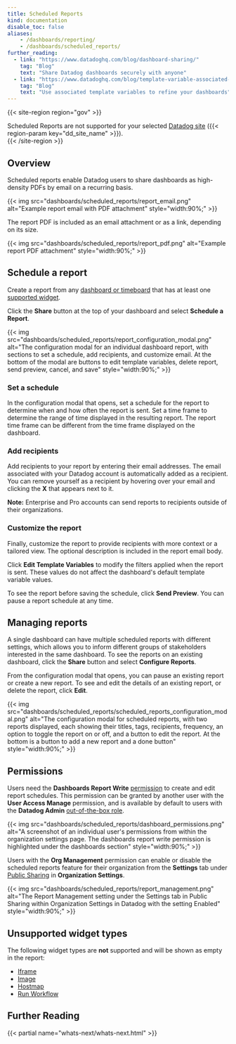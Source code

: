 ```yaml
---
title: Scheduled Reports
kind: documentation
disable_toc: false
aliases:
    - /dashboards/reporting/
    - /dashboards/scheduled_reports/
further_reading:
  - link: "https://www.datadoghq.com/blog/dashboard-sharing/"
    tag: "Blog"
    text: "Share Datadog dashboards securely with anyone"
  - link: "https://www.datadoghq.com/blog/template-variable-associated-values/"
    tag: "Blog"
    text: "Use associated template variables to refine your dashboards"
---
```


{{< site-region region="gov" >}}
<div class="alert alert-warning">Scheduled Reports are not supported for your selected <a href="/getting_started/site">Datadog site</a> ({{< region-param key="dd_site_name" >}}).</div>
{{< /site-region >}}

## Overview

Scheduled reports enable Datadog users to share dashboards as high-density PDFs by email on a recurring basis.

{{< img src="dashboards/scheduled_reports/report_email.png" alt="Example report email with PDF attachment" style="width:90%;" >}}

The report PDF is included as an email attachment or as a link, depending on its size.

{{< img src="dashboards/scheduled_reports/report_pdf.png" alt="Example report PDF attachment" style="width:90%;" >}}

## Schedule a report

Create a report from any [dashboard or timeboard][1] that has at least one [supported widget](#unsupported-widget-types).

Click the **Share** button at the top of your dashboard and select **Schedule a Report**.

{{< img src="dashboards/scheduled_reports/report_configuration_modal.png" alt="The configuration modal for an individual dashboard report, with sections to set a schedule, add recipients, and customize email. At the bottom of the modal are buttons to edit template variables, delete report, send preview, cancel, and save" style="width:90%;" >}}

### Set a schedule

In the configuration modal that opens, set a schedule for the report to determine when and how often the report is sent. Set a time frame to determine the range of time displayed in the resulting report. The report time frame can be different from the time frame displayed on the dashboard.

### Add recipients

Add recipients to your report by entering their email addresses. The email associated with your Datadog account is automatically added as a recipient. You can remove yourself as a recipient by hovering over your email and clicking the **X** that appears next to it.

**Note:** Enterprise and Pro accounts can send reports to recipients outside of their organizations.

### Customize the report

Finally, customize the report to provide recipients with more context or a tailored view. The optional description is included in the report email body.

Click **Edit Template Variables** to modify the filters applied when the report is sent. These values do not affect the dashboard's default template variable values.

To see the report before saving the schedule, click **Send Preview**. You can pause a report schedule at any time.

## Managing reports
A single dashboard can have multiple scheduled reports with different settings, which allows you to inform different groups of stakeholders interested in the same dashboard. To see the reports on an existing dashboard, click the **Share** button and select **Configure Reports**.

From the configuration modal that opens, you can pause an existing report or create a new report. To see and edit the details of an existing report, or delete the report, click **Edit**.

{{< img src="dashboards/scheduled_reports/scheduled_reports_configuration_modal.png" alt="The configuration modal for scheduled reports, with two reports displayed, each showing their titles, tags, recipients, frequency, an option to toggle the report on or off, and a button to edit the report. At the bottom is a button to add a new report and a done button" style="width:90%;" >}}

## Permissions

Users need the **Dashboards Report Write** [permission][2] to create and edit report schedules.
This permission can be granted by another user with the **User Access Manage** permission, and is available by default to users with the **Datadog Admin** [out-of-the-box role][3].

{{< img src="dashboards/scheduled_reports/dashboard_permissions.png" alt="A screenshot of an individual user's permissions from within the organization settings page. The dashboards report write permission is highlighted under the dashboards section" style="width:90%;" >}}

Users with the **Org Management** permission can enable or disable the scheduled reports feature for their organization from the **Settings** tab under [Public Sharing][4] in **Organization Settings**.

{{< img src="dashboards/scheduled_reports/report_management.png" alt="The Report Management setting under the Settings tab in Public Sharing within Organization Settings in Datadog with the setting Enabled" style="width:90%;" >}}

## Unsupported widget types

The following widget types are **not** supported and will be shown as empty in the report:
- [Iframe][5]
- [Image][6]
- [Hostmap][7]
- [Run Workflow][8]

## Further Reading

{{< partial name="whats-next/whats-next.html" >}}

[1]: /dashboards/#get-started
[2]: /account_management/rbac/permissions/
[3]: /account_management/rbac/permissions/#out-of-the-box-roles
[4]: /account_management/org_settings/#public-sharing
[5]: /dashboards/widgets/iframe/
[6]: /dashboards/widgets/image/
[7]: /dashboards/widgets/hostmap/
[8]: /dashboards/widgets/run_workflow/

